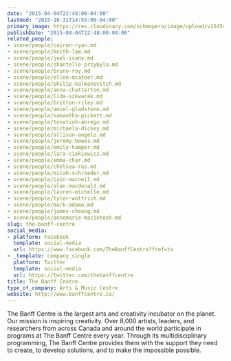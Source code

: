 ```yaml
---
date: "2015-04-04T22:48:00-04:00"
lastmod: "2015-10-31T14:55:00-04:00"
primary_image: https://res.cloudinary.com/schmopera/image/upload/v1545409169/media/webhook-uploads/1446317711389/Log---TBC.jpg.jpg
publishDate: "2015-04-04T22:48:00-04:00"
related_people:
- scene/people/cairan-ryan.md
- scene/people/keith-lam.md
- scene/people/joel-ivany.md
- scene/people/shantelle-przybylo.md
- scene/people/bruno-roy.md
- scene/people/ellen-mcateer.md
- scene/people/philip-kalmanovitch.md
- scene/people/anna-chatterton.md
- scene/people/lida-szkwarek.md
- scene/people/britton-riley.md
- scene/people/amiel-gladstone.md
- scene/people/samantha-pickett.md
- scene/people/tonatiuh-abrego.md
- scene/people/michaela-dickey.md
- scene/people/allison-angelo.md
- scene/people/jeremy-bowes.md
- scene/people/emily-hamper.md
- scene/people/lara-ciekiewicz.md
- scene/people/emma-char.md
- scene/people/chelsea-rus.md
- scene/people/micah-schroeder.md
- scene/people/iain-macneil.md
- scene/people/alan-macdonald.md
- scene/people/lauren-michelle.md
- scene/people/tyler-wottrich.md
- scene/people/mark-adamo.md
- scene/people/james-cheung.md
- scene/people/annemarie-macintosh.md
slug: the-banff-centre
social_media:
- platform: Facebook
  template: social-media
  url: https://www.facebook.com/TheBanffCentre?fref=ts
- _template: company_single
  platform: Twitter
  template: social-media
  url: https://twitter.com/thebanffcentre
title: The Banff Centre
type_of_company: Arts & Music Centre
website: http://www.banffcentre.ca/
---
```


<p>
	The Banff Centre is the largest arts and creativity incubator on the planet. Our mission is inspiring creativity. Over 8,000 artists, leaders, and researchers from across Canada and around the world participate in programs at The Banff Centre every year. Through its multidisciplinary programming, The Banff Centre provides them with the support they need to create, to develop solutions, and to make the impossible possible.
</p>
